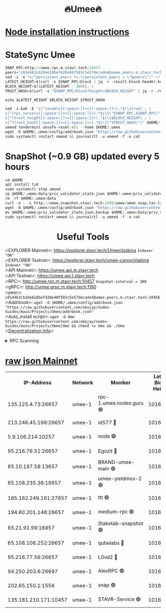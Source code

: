 <h1 align="center"> 🔥Umee🔥</h1>


[Node installation instructions](https://github.com/obajay/nodes-Guides/tree/main/Projects/Umee)
=
# StateSync Umee
```python
SNAP_RPC=http://umee.rpc.m.stavr.tech:10457
peers="c014463cb2de618bef420e40f503c5e57decade4@umee.peers.m.stavr.tech:10456"
sed -i -e "s/^persistent_peers *=.*/persistent_peers = \"$peers\"/" ~/.umee/config/config.toml
LATEST_HEIGHT=$(curl -s $SNAP_RPC/block | jq -r .result.block.header.height); \
BLOCK_HEIGHT=$((LATEST_HEIGHT - 300)); \
TRUST_HASH=$(curl -s "$SNAP_RPC/block?height=$BLOCK_HEIGHT" | jq -r .result.block_id.hash)

echo $LATEST_HEIGHT $BLOCK_HEIGHT $TRUST_HASH

sed -i.bak -E "s|^(enable[[:space:]]+=[[:space:]]+).*$|\1true| ; \
s|^(rpc_servers[[:space:]]+=[[:space:]]+).*$|\1\"$SNAP_RPC,$SNAP_RPC\"| ; \
s|^(trust_height[[:space:]]+=[[:space:]]+).*$|\1$BLOCK_HEIGHT| ; \
s|^(trust_hash[[:space:]]+=[[:space:]]+).*$|\1\"$TRUST_HASH\"|" $HOME/.umee/config/config.toml
umeed tendermint unsafe-reset-all --home $HOME/.umee
wget -O $HOME/.umee/config/addrbook.json "https://raw.githubusercontent.com/obajay/nodes-Guides/main/Projects/Umee/addrbook.json"
sudo systemctl restart umeed && journalctl -u umeed -f -o cat
```
# SnapShot (~0.9 GB) updated every 5 hours
```python
cd $HOME
apt install lz4
sudo systemctl stop umeed
cp $HOME/.umee/data/priv_validator_state.json $HOME/.umee/priv_validator_state.json.backup
rm -rf $HOME/.umee/data
curl -o - -L http://umee.snapshot.stavr.tech:1000/umee/umee-snap.tar.lz4 | lz4 -c -d - | tar -x -C $HOME/.umee --strip-components 2
wget -O $HOME/.umee/config/addrbook.json "https://raw.githubusercontent.com/obajay/nodes-Guides/main/Projects/Umee/addrbook.json"
mv $HOME/.umee/priv_validator_state.json.backup $HOME/.umee/data/priv_validator_state.json
sudo systemctl restart umeed && journalctl -u umeed -f -o cat
```
 <h1 align="center"> Useful Tools</h1>

🔥EXPLORER Mainnet🔥:      https://explorer.stavr.tech/Umee/staking             `Indexer "ON"` \
🔥EXPLORER Testnet🔥:        https://explorer.stavr.tech/umee-canon/staking      `Indexer "ON"` \
🔥API Mainnet🔥:                   https://umee.api.m.stavr.tech \
🔥API Testnet🔥:                     https://umee.api.t.stavr.tech \
🔥RPC🔥:                                   http://umee.rpc.m.stavr.tech:10457                     `Snapshot-interval = 300` \
🔥gRPC🔥:                              http://umee.grpc.m.stavr.tech:1190 \
🔥peer🔥:                     `c014463cb2de618bef420e40f503c5e57decade4@umee.peers.m.stavr.tech:10456` \
🔥Addrbook🔥:    ```wget -O $HOME/.umee/config/addrbook.json "https://raw.githubusercontent.com/obajay/nodes-Guides/main/Projects/Umee/addrbook.json"``` \
🔥Auto_install script🔥: ```wget -O Ume https://raw.githubusercontent.com/obajay/nodes-Guides/main/Projects/Umee/Ume && chmod +x Ume && ./Ume``` \
🔥[Decentralization Info](https://github.com/obajay/StateSync-snapshots/tree/main/Projects/Umee/Decentralization)🔥

<details>
<summary>RPC Scanning</summary>

<h2 align="center"> We scan nodes in real time every 4 hours. And we provide the final result of RPC endpoints.
We cannot influence the operation of these nodes in any way. </h2>


```python
If Voting Power is higher than 0 --> then the Node is a validator of the network and may be subject to attack and be a potential threat to the chain.
```
```python
We marked such validators with a red symbol
```

</details>

[raw json Mainnet](https://rpc-check.umeem.stavr.tech/umeem/rpc-umeem-result.json)
=



<table><tr><th>IP-Address</th><th>Network</th><th>Moniker</th><th>Latest Block Height</th><th>Earliest Block Height</th><th>Catching Up</th><th>Tx Index</th><th>Voting Power</th><th>Scan Time</th></tr><tr><td>135.125.4.73:26657</td><td>umee-1</td><td>rpc-1.umee.nodes.guru 🟢</td><td>10163016</td><td>5167386</td><td>False</td><td>on</td><td>0</td><td>2024-01-16T13:50:52.777058427UTC</td></tr><tr><td>213.246.45.198:26657</td><td>umee-1</td><td>id577 🔴</td><td>10163001</td><td>7100001</td><td>False</td><td>on</td><td>35105594</td><td>2024-01-16T13:49:25.201254662UTC</td></tr><tr><td>5.9.106.214:10257</td><td>umee-1</td><td>node 🟢</td><td>10163011</td><td>7942001</td><td>False</td><td>on</td><td>0</td><td>2024-01-16T13:50:27.550781353UTC</td></tr><tr><td>95.216.76.51:26657</td><td>umee-1</td><td>Egozit 🔴</td><td>10163016</td><td>8262001</td><td>False</td><td>off</td><td>38264289</td><td>2024-01-16T13:50:52.453640337UTC</td></tr><tr><td>85.10.197.58:13657</td><td>umee-1</td><td>BRAND-umee-main 🟢</td><td>10163004</td><td>8427832</td><td>False</td><td>on</td><td>0</td><td>2024-01-16T13:49:40.434735738UTC</td></tr><tr><td>65.108.235.36:19657</td><td>umee-1</td><td>umee-yieldmos-2 🟢</td><td>10162994</td><td>9575548</td><td>False</td><td>on</td><td>0</td><td>2024-01-16T13:48:43.840970868UTC</td></tr><tr><td>185.162.249.161:27657</td><td>umee-1</td><td>ttt 🟢</td><td>10163009</td><td>9733423</td><td>False</td><td>on</td><td>0</td><td>2024-01-16T13:50:12.029220192UTC</td></tr><tr><td>194.60.201.146:26657</td><td>umee-1</td><td>medium-rpc 🟢</td><td>10163002</td><td>9984137</td><td>False</td><td>on</td><td>0</td><td>2024-01-16T13:49:31.712114352UTC</td></tr><tr><td>65.21.91.99:16857</td><td>umee-1</td><td>Staketab-snapshot 🟢</td><td>10163006</td><td>9992001</td><td>False</td><td>off</td><td>0</td><td>2024-01-16T13:49:55.429219637UTC</td></tr><tr><td>65.108.106.252:26657</td><td>umee-1</td><td>qubelabs 🔴</td><td>10163004</td><td>10042989</td><td>False</td><td>on</td><td>36733291</td><td>2024-01-16T13:49:42.783704468UTC</td></tr><tr><td>95.216.77.56:26657</td><td>umee-1</td><td>L0vd2 🔴</td><td>10163019</td><td>10063019</td><td>False</td><td>off</td><td>37380779</td><td>2024-01-16T13:51:14.220395547UTC</td></tr><tr><td>94.250.203.6:26697</td><td>umee-1</td><td>AlexRPC 🟢</td><td>10163003</td><td>10132001</td><td>False</td><td>on</td><td>0</td><td>2024-01-16T13:49:38.172157178UTC</td></tr><tr><td>202.65.150.1:1556</td><td>umee-1</td><td>snap 🟢</td><td>10163011</td><td>10161873</td><td>False</td><td>on</td><td>0</td><td>2024-01-16T13:50:23.182193967UTC</td></tr><tr><td>135.181.210.171:10457</td><td>umee-1</td><td>STAVR-Service 🟢</td><td>10163018</td><td>10162001</td><td>False</td><td>on</td><td>0</td><td>2024-01-16T13:51:03.447160790UTC</td></tr></table>
